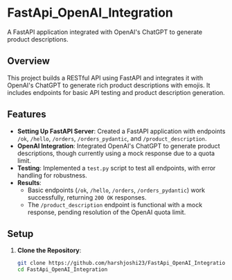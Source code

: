 # FastApi_OpenAI_Integration

A FastAPI application integrated with OpenAI's ChatGPT to generate product descriptions.


## Overview
This project builds a RESTful API using FastAPI and integrates it with OpenAI's ChatGPT to generate rich product descriptions with emojis. It includes endpoints for basic API testing and product description generation.


## Features
- **Setting Up FastAPI Server**: Created a FastAPI application with endpoints `/ok`, `/hello`, `/orders`, `/orders_pydantic`, and `/product_description`.
- **OpenAI Integration**: Integrated OpenAI's ChatGPT to generate product descriptions, though currently using a mock response due to a quota limit.
- **Testing**: Implemented a `test.py` script to test all endpoints, with error handling for robustness.
- **Results**:
  - Basic endpoints (`/ok`, `/hello`, `/orders`, `/orders_pydantic`) work successfully, returning `200 OK` responses.
  - The `/product_description` endpoint is functional with a mock response, pending resolution of the OpenAI quota limit.

## Setup
1. **Clone the Repository**:
   ```bash
   git clone https://github.com/harshjoshi23/FastApi_OpenAI_Integration.git
   cd FastApi_OpenAI_Integration